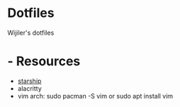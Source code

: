 # Dotfiles
Wijiler's dotfiles
# - Resources 


- [starship](https://starship.rs/)
- alacritty
- vim arch: sudo pacman -S vim or sudo apt install vim
